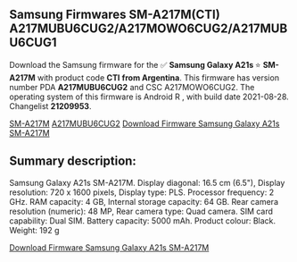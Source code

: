 <h2>Samsung Firmwares SM-A217M(CTI) A217MUBU6CUG2/A217MOWO6CUG2/A217MUBU6CUG1</h2>
Download the Samsung firmware for the ✅ <strong>Samsung Galaxy A21s </strong> ⭐ <strong>SM-A217M</strong> with product code <strong>CTI</strong> <strong> from Argentina</strong>. This firmware has version number PDA <strong>A217MUBU6CUG2</strong> and CSC A217MOWO6CUG2. The operating system of this firmware is Android R , with build date 2021-08-28. Changelist <strong>21209953</strong>.


[SM-A217M](https://samfirm.shop/samsung/model/SM-A217M)
[A217MUBU6CUG2](https://samfirm.shop/samsung/pda/A217MUBU6CUG2)
[Download Firmware Samsung Galaxy A21s SM-A217M](https://samfirm.shop/samsung/firmware/453039)
<h2>Summary description:</h2>
<p>Samsung Galaxy A21s SM-A217M. Display diagonal: 16.5 cm (6.5"), Display resolution: 720 x 1600 pixels, Display type: PLS. Processor frequency: 2 GHz. RAM capacity: 4 GB, Internal storage capacity: 64 GB. Rear camera resolution (numeric): 48 MP, Rear camera type: Quad camera. SIM card capability: Dual SIM. Battery capacity: 5000 mAh. Product colour: Black. Weight: 192 g</p>


[Download Firmware Samsung Galaxy A21s SM-A217M](https://samfirm.shop/samsung/firmware/453039)

